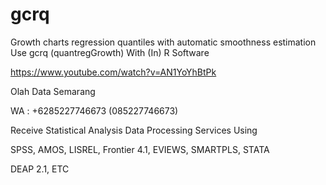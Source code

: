 # gcrq
Growth charts regression quantiles with automatic smoothness estimation Use gcrq (quantregGrowth) With (In) R Software

https://www.youtube.com/watch?v=AN1YoYhBtPk

Olah Data Semarang

WA : +6285227746673 (085227746673)

Receive Statistical Analysis Data Processing Services Using

SPSS, AMOS, LISREL, Frontier 4.1, EVIEWS, SMARTPLS, STATA

DEAP 2.1, ETC
